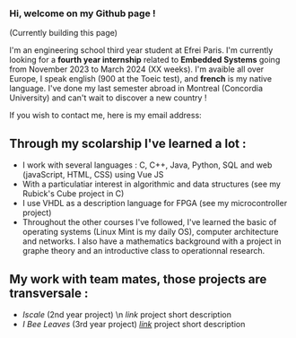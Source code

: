 ### Hi, welcome on my Github page !
(Currently building this page)

I'm an engineering school third year student at Efrei Paris. 
I'm currently looking for a **fourth year internship** related to **Embedded Systems** going from November 2023 to March 2024 (XX weeks).
I'm avaible all over Europe, I speak english (900 at the Toeic test), and **french** is my native language.
I've done my last semester abroad in Montreal (Concordia University) and can't wait to discover a new country !

If you wish to contact me, here is my email address:
## Through my scolarship I've learned a lot :
  - I work with several languages : C, C++, Java, Python, SQL and web (javaScript, HTML, CSS) using Vue JS
  - With a particulatiar interest in algorithmic and data structures (see my Rubick's Cube project in C)
  - I use VHDL as a description language for FPGA (see my microcontroller project)
  - Throughout the other courses I've followed, I've learned the basic of operating systems (Linux Mint is my daily OS), computer architecture and networks. I also have a mathematics background with a project in graphe theory and an introductive class to operationnal research.
## My work with team mates, those projects are transversale :
- *Iscale* (2nd year project) \n
  *link* 
  project short description
- *I Bee Leaves* (3rd year project)
  [*link*](https://github.com/IBeeLeaves)
  project short description

